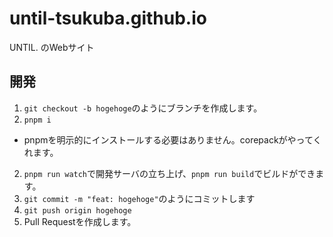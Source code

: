 # until-tsukuba.github.io

UNTIL. のWebサイト

## 開発

1. `git checkout -b hogehoge`のようにブランチを作成します。
1. `pnpm i`
  * pnpmを明示的にインストールする必要はありません。corepackがやってくれます。
2. `pnpm run watch`で開発サーバの立ち上げ、`pnpm run build`でビルドができます。
3. `git commit -m "feat: hogehoge"`のようにコミットします
4. `git push origin hogehoge`
5. Pull Requestを作成します。
